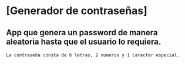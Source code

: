 # [Generador de contraseñas]

## App que genera un password de manera aleatoria hasta que el usuario lo requiera.

`La contraseña consta de 6 letras, 2 numeros y 1 caracter especial.`
